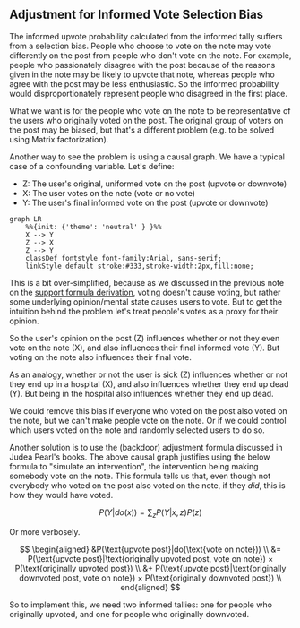 ## Adjustment for Informed Vote Selection Bias

The informed upvote probability calculated from the informed tally suffers from a selection bias. People who choose to vote on the note may vote differently on the post from people who don't vote on the note. For example, people who passionately disagree with the post because of the reasons given in the note may be likely to upvote that note, whereas people who agree with the post may be less enthusiastic. So the informed probability would disproportionately represent people who disagreed in the first place.

What we want is for the people who vote on the note to be representative of the users who originally voted on the post. The original group of voters on the post may be biased, but that's a different problem (e.g. to be solved using Matrix factorization).

Another way to see the problem is using a causal graph. We have a typical case of a confounding variable.  Let's define:

- Z: The user's original, uniformed vote on the post (upvote or downvote)
- X: The user votes on the note (vote or no vote)
- Y: The user's final informed vote on the post (upvote or downvote)

```mermaid
graph LR
    %%{init: {'theme': 'neutral' } }%%
    X --> Y
    Z --> X
    Z --> Y
    classDef fontstyle font-family:Arial, sans-serif;
    linkStyle default stroke:#333,stroke-width:2px,fill:none;
```

This is a bit over-simplified, because as we discussed in the previous note on the [support formula derivation](2024-03-05-support-formula-derivation.md), voting doesn't cause voting, but rather some underlying opinion/mental state causes users to vote. But to get the intuition behind the problem let's treat people's votes as a proxy for their opinion.

So the user's opinion on the post (Z) influences whether or not they even vote on the note (X), and also influences their final informed vote (Y). But voting on the note also influences their final vote. 

As an analogy, whether or not the user is sick (Z) influences whether or not they end up in a hospital (X), and also influences whether they end up dead (Y). But being in the hospital also influences whether they end up dead.

We could remove this bias if everyone who voted on the post also voted on the note, but we can't make people vote on the note. Or if we could control which users voted on the note and randomly selected users to do so.

Another solution is to use the (backdoor) adjustment formula discussed in Judea Pearl's books. The above causal graph justifies using the below formula to "simulate an intervention", the intervention being making somebody vote on the note. This formula tells us that, even though not everybody who voted on the post also voted on the note, if they *did*, this is how they would have voted.

$$
	P(Y|do(x)) = ∑_z P(Y \vert x,z)P(z)
$$

Or more verbosely.

$$
\begin{aligned}
	&P(\text{upvote post}|do(\text{vote on note})) \\
	&= P(\text{upvote post}|\text{originally upvoted post, vote on note}) × P(\text{originally upvoted post})  \\ 
	&+ P(\text{upvote post}|\text{originally downvoted post, vote on note}) × P(\text{originally downvoted post}) \\  
end{aligned}
$$

So to implement this, we need two informed tallies: one for people who originally upvoted, and one for people who originally downvoted.



